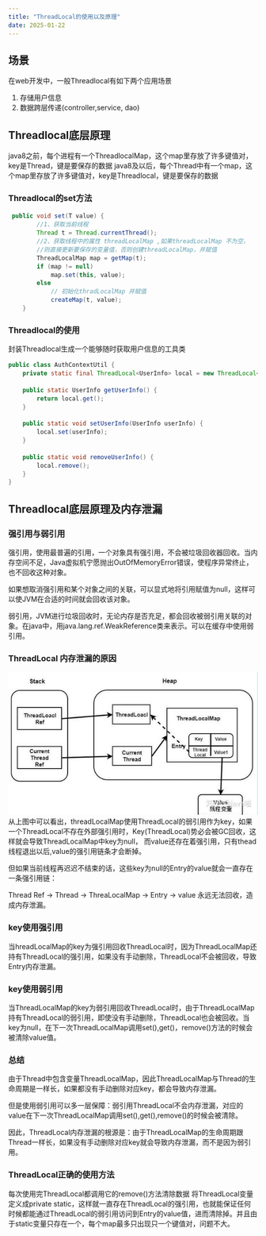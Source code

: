 ```yaml
---
title: "ThreadLocal的使用以及原理"
date: 2025-01-22
---
```


## 场景
在web开发中，一般Threadlocal有如下两个应用场景
1. 存储用户信息
2. 数据跨层传递(controller,service, dao)

## Threadlocal底层原理
java8之前，每个进程有一个ThreadlocalMap，这个map里存放了许多键值对，key是Thread，键是要保存的数据
java8及以后，每个Thread中有一个map，这个map里存放了许多键值对，key是Threadlocal，键是要保存的数据

### Threadlocal的set方法
```java
 public void set(T value) {
        //1、获取当前线程
        Thread t = Thread.currentThread();
        //2、获取线程中的属性 threadLocalMap ,如果threadLocalMap 不为空，
        //则直接更新要保存的变量值，否则创建threadLocalMap，并赋值
        ThreadLocalMap map = getMap(t);
        if (map != null)
            map.set(this, value);
        else
            // 初始化thradLocalMap 并赋值
            createMap(t, value);
    }
```

### Threadlocal的使用
封装Threadlocal生成一个能够随时获取用户信息的工具类
```java
public class AuthContextUtil {
    private static final ThreadLocal<UserInfo> local = new ThreadLocal<>();

    public static UserInfo getUserInfo() {
        return local.get();
    }

    public static void setUserInfo(UserInfo userInfo) {
        local.set(userInfo);
    }

    public static void removeUserInfo() {
        local.remove();
    }
}
```

## Threadlocal底层原理及内存泄漏
### 强引用与弱引用
强引用，使用最普遍的引用，一个对象具有强引用，不会被垃圾回收器回收。当内存空间不足，Java虚拟机宁愿抛出OutOfMemoryError错误，使程序异常终止，也不回收这种对象。

如果想取消强引用和某个对象之间的关联，可以显式地将引用赋值为null，这样可以使JVM在合适的时间就会回收该对象。

弱引用，JVM进行垃圾回收时，无论内存是否充足，都会回收被弱引用关联的对象。在java中，用java.lang.ref.WeakReference类来表示。可以在缓存中使用弱引用。

### ThreadLocal 内存泄漏的原因
![本地路径](img/2025-01-22-spzx04-01.jpg "相对路径演示") <!-- 此路径表示图片和MD文件，处于同一目录 --> <br>
从上图中可以看出，threadLocalMap使用ThreadLocal的弱引用作为key，如果一个ThreadLocal不存在外部强引用时，Key(ThreadLocal)势必会被GC回收，这样就会导致ThreadLocalMap中key为null， 而value还存在着强引用，只有thead线程退出以后,value的强引用链条才会断掉。

但如果当前线程再迟迟不结束的话，这些key为null的Entry的value就会一直存在一条强引用链：

Thread Ref -> Thread -> ThreaLocalMap -> Entry -> value
永远无法回收，造成内存泄漏。

### key使用强引用
当hreadLocalMap的key为强引用回收ThreadLocal时，因为ThreadLocalMap还持有ThreadLocal的强引用，如果没有手动删除，ThreadLocal不会被回收，导致Entry内存泄漏。

### key使用弱引用
当ThreadLocalMap的key为弱引用回收ThreadLocal时，由于ThreadLocalMap持有ThreadLocal的弱引用，即使没有手动删除，ThreadLocal也会被回收。当key为null，在下一次ThreadLocalMap调用set(),get()，remove()方法的时候会被清除value值。

### 总结
由于Thread中包含变量ThreadLocalMap，因此ThreadLocalMap与Thread的生命周期是一样长，如果都没有手动删除对应key，都会导致内存泄漏。

但是使用弱引用可以多一层保障：弱引用ThreadLocal不会内存泄漏，对应的value在下一次ThreadLocalMap调用set(),get(),remove()的时候会被清除。

因此，ThreadLocal内存泄漏的根源是：由于ThreadLocalMap的生命周期跟Thread一样长，如果没有手动删除对应key就会导致内存泄漏，而不是因为弱引用。

### ThreadLocal正确的使用方法
每次使用完ThreadLocal都调用它的remove()方法清除数据
将ThreadLocal变量定义成private static，这样就一直存在ThreadLocal的强引用，也就能保证任何时候都能通过ThreadLocal的弱引用访问到Entry的value值，进而清除掉。并且由于static变量只存在一个，每个map最多只出现只一个键值对，问题不大。
